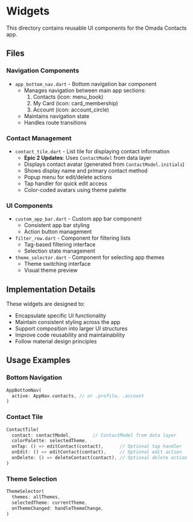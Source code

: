 # Widgets

This directory contains reusable UI components for the Omada Contacts app.

## Files

### Navigation Components
- `app_bottom_nav.dart` - Bottom navigation bar component
  - Manages navigation between main app sections:
    1. Contacts (icon: menu_book)
    2. My Card (icon: card_membership)
    3. Account (icon: account_circle)
  - Maintains navigation state
  - Handles route transitions

### Contact Management
- `contact_tile.dart` - List tile for displaying contact information
  - **Epic 2 Updates**: Uses `ContactModel` from data layer
  - Displays contact avatar (generated from `ContactModel.initials`)
  - Shows display name and primary contact method
  - Popup menu for edit/delete actions
  - Tap handler for quick edit access
  - Color-coded avatars using theme palette

### UI Components
- `custom_app_bar.dart` - Custom app bar component
  - Consistent app bar styling
  - Action button management
- `filter_row.dart` - Component for filtering lists
  - Tag-based filtering interface
  - Selection state management
- `theme_selector.dart` - Component for selecting app themes
  - Theme switching interface
  - Visual theme preview

## Implementation Details

These widgets are designed to:
- Encapsulate specific UI functionality
- Maintain consistent styling across the app
- Support composition into larger UI structures
- Improve code reusability and maintainability
- Follow material design principles

## Usage Examples

### Bottom Navigation
```dart
AppBottomNav(
  active: AppNav.contacts, // or .profile, .account
)
```

### Contact Tile
```dart
ContactTile(
  contact: contactModel,        // ContactModel from data layer
  colorPalette: selectedTheme,
  onTap: () => editContact(contact),      // Optional tap handler
  onEdit: () => editContact(contact),     // Optional edit action
  onDelete: () => deleteContact(contact), // Optional delete action
)
```

### Theme Selection
```dart
ThemeSelector(
  themes: allThemes,
  selectedTheme: currentTheme,
  onThemeChanged: handleThemeChange,
)
```